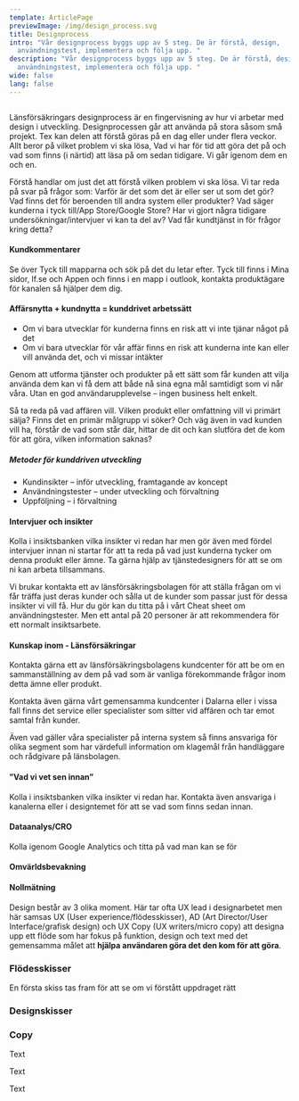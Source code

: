 ```yaml
---
template: ArticlePage
previewImage: /img/design_process.svg
title: Designprocess
intro: "Vår designprocess byggs upp av 5 steg. De är förstå, design,
  användningstest, implementera och följa upp. "
description: "Vår designprocess byggs upp av 5 steg. De är förstå, design,
  användningstest, implementera och följa upp. "
wide: false
lang: false
---
```

<figure class="Image Image__background Image__wide"><img src="/img/designprocess.svg" srcset="/img/designprocess.svg 2x" alt=""><figcaption><div class="Image__caption"></div></figcaption></figure>

Länsförsäkringars designprocess är en fingervisning av hur vi arbetar med design i utveckling. Designprocessen går att använda på stora såsom små projekt. Tex kan delen att förstå göras på en dag eller under flera veckor. Allt beror på vilket problem vi ska lösa, Vad vi har för tid att göra det på och vad som finns (i närtid) att läsa på om sedan tidigare. Vi går igenom dem en och en.

<section>
<Collapse title="Förstå">
<div class="content">



Förstå handlar om just det att förstå vilken problem vi ska lösa. Vi tar reda på svar på frågor som: Varför är det som det är eller ser ut som det gör? Vad finns det för beroenden till andra system eller produkter? Vad säger kunderna i tyck till/App Store/Google Store? Har vi gjort några tidigare undersökningar/intervjuer vi kan ta del av? Vad får kundtjänst in för frågor kring detta? 

#### Kundkommentarer

Se över Tyck till mapparna och sök på det du letar efter. Tyck till finns i Mina sidor, lf.se och Appen och finns i en mapp i outlook, kontakta produktägare för kanalen så hjälper dem dig.

#### Affärsnytta + kundnytta = kunddrivet arbetssätt

* Om vi bara utvecklar för kunderna finns en risk att vi inte tjänar något på det
* Om vi bara utvecklar för vår affär finns en risk att kunderna inte kan eller vill använda det, och vi missar intäkter

Genom att utforma tjänster och produkter på ett sätt som får kunden att vilja använda dem kan vi få dem att både nå sina egna mål samtidigt som vi når våra. Utan en god användarupplevelse – ingen business helt enkelt.

Så ta reda på vad affären vill. Vilken produkt eller omfattning vill vi primärt sälja? Finns det en primär målgrupp vi söker? Och väg även in vad kunden vill ha, förstår de vad som står där, hittar de dit och kan slutföra det de kom för att göra, vilken information saknas? 

##### **Metoder för kunddriven utveckling**

* Kundinsikter – inför utveckling, framtagande av koncept
* Användningstester – under utveckling och förvaltning
* Uppföljning – i förvaltning

#### Intervjuer och insikter

Kolla i insiktsbanken vilka insikter vi redan har men gör även med fördel intervjuer innan ni startar för att ta reda på vad just kunderna tycker om denna produkt eller ämne. Ta gärna hjälp av tjänstedesigners för att se om ni kan arbeta tillsammans. 

Vi brukar kontakta ett av länsförsäkringsbolagen för att ställa frågan om vi får träffa just deras kunder och sålla ut de kunder som passar just för dessa insikter vi vill få. Hur du gör kan du titta på i vårt Cheat sheet om användningstester. Men ett antal på 20 personer är att rekommendera för ett normalt insiktsarbete.

#### Kunskap inom - Länsförsäkringar

Kontakta gärna ett av länsförsäkringsbolagens kundcenter för att be om en sammanställning av dem på vad som är vanliga förekommande frågor inom detta ämne eller produkt.

Kontakta även gärna vårt gemensamma kundcenter i Dalarna eller i vissa fall finns det service eller specialister som sitter vid affären och tar emot samtal från kunder.

Även vad gäller våra specialister på interna system så finns ansvariga för olika segment som har värdefull information om klagemål från handläggare och rådgivare på länsbolagen.

#### ”Vad vi vet sen innan”

Kolla i insiktsbanken vilka insikter vi redan har. Kontakta även ansvariga i kanalerna eller i designtemet för att se vad som finns sedan innan.

#### Dataanalys/CRO

Kolla igenom Google Analytics och titta på vad man kan se för 

#### Omvärldsbevakning

#### Nollmätning

</div></Collapse>
<Collapse title="Design">
<div class="content">

Design består av 3 olika moment. Här tar ofta UX lead i designarbetet men här samsas UX (User experience/flödesskisser), AD (Art Director/User Interface/grafisk design) och UX Copy (UX writers/micro copy) att designa upp ett flöde som har fokus på funktion, design och text med det gemensamma målet att **hjälpa användaren göra det den kom för att göra**.



### Flödesskisser

En första skiss tas fram för att se om vi förstått uppdraget rätt

### Designskisser



### Copy
</div></Collapse>
<Collapse title="Användningstester">
<div class="content">















Text








</div></Collapse>
<Collapse title="Implementera">
<div class="content">















Text








</div></Collapse>
<Collapse title="Följ upp">
<div class="content">















Text








</div></Collapse>
</section>